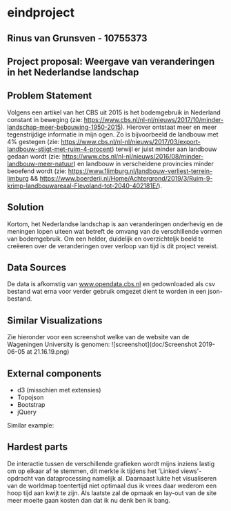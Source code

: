 # eindproject

## Rinus van Grunsven - 10755373

## Project proposal: Weergave van veranderingen in het Nederlandse landschap

## Problem Statement

Volgens een artikel van het CBS uit 2015 is het bodemgebruik in Nederland constant in beweging (zie: https://www.cbs.nl/nl-nl/nieuws/2017/10/minder-landschap-meer-bebouwing-1950-2015). Hierover ontstaat meer en meer tegenstrijdige informatie in mijn ogen. Zo is bijvoorbeeld de landbouw met 4% gestegen (zie: https://www.cbs.nl/nl-nl/nieuws/2017/03/export-landbouw-stijgt-met-ruim-4-procent) terwijl er juist minder aan landbouw gedaan wordt (zie: https://www.cbs.nl/nl-nl/nieuws/2016/08/minder-landbouw-meer-natuur) en landbouw in verscheidene provincies minder beoefend wordt (zie: https://www.1limburg.nl/landbouw-verliest-terrein-limburg && https://www.boerderij.nl/Home/Achtergrond/2019/3/Ruim-9-krimp-landbouwareaal-Flevoland-tot-2040-402181E/).


## Solution

Kortom, het Nederlandse landschap is aan veranderingen onderhevig en de meningen lopen uiteen wat betreft de omvang van de verschillende vormen van bodemgebruik. Om een helder, duidelijk en overzichteljk beeld te creëeren over de veranderingen over verloop van tijd is dit project vereist.


## Data Sources

De data is afkomstig van www.opendata.cbs.nl en gedownloaded als csv bestand wat erna voor verder gebruik omgezet dient te worden in een json-bestand.


## Similar Visualizations

Zie hieronder voor een screenshot welke van de website van de Wageningen University is genomen:
![screenshot](doc/Screenshot 2019-06-05 at 21.16.19.png)

## External components

- d3 (misschien met extensies)
- Topojson
- Bootstrap
- jQuery

Similar example:

## Hardest parts

De interactie tussen de verschillende grafieken wordt mijns inziens lastig om op elkaar af te stemmen, dit merkte ik tijdens het 'Linked views'-opdracht van dataprocessing namelijk al. Daarnaast lukte het visualiseren van de worldmap toentertijd niet optimaal dus ik vrees daar wederom een hoop tijd aan kwijt te zijn. Als laatste zal de opmaak en lay-out van de site meer moeite gaan kosten dan dat ik nu denk ben ik bang.
